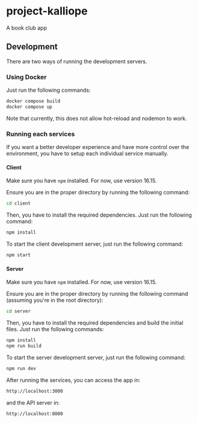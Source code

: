 # project-kalliope

A book club app

## Development

There are two ways of running the development servers.

### Using Docker

Just run the following commands:

```bash
docker compose build
docker compose up
```

Note that currently, this does not allow hot-reload and nodemon to work.

### Running each services

If you want a better developer experience and have more control over the environment, you have to setup each individual service manually. 

#### Client

Make sure you have `npm` installed. For now, use version 16.15.

Ensure you are in the proper directory by running the following command:

```bash
cd client
```

Then, you have to install the required dependencies. Just run the following command:

```bash
npm install
```

To start the client development server, just run the following command:

```bash
npm start
```

#### Server

Make sure you have `npm` installed. For now, use version 16.15.

Ensure you are in the proper directory by running the following command (assuming you're in the root directory):

```bash
cd server
```

Then, you have to install the required dependencies and build the initial files. Just run the following commands:

```bash
npm install
npm run build
```

To start the server development server, just run the following command:

```bash
npm run dev
```

After running the services, you can access the app in:

```bash
http://localhost:3000
```

and the API server in:

```bash
http://localhost:8000
```
